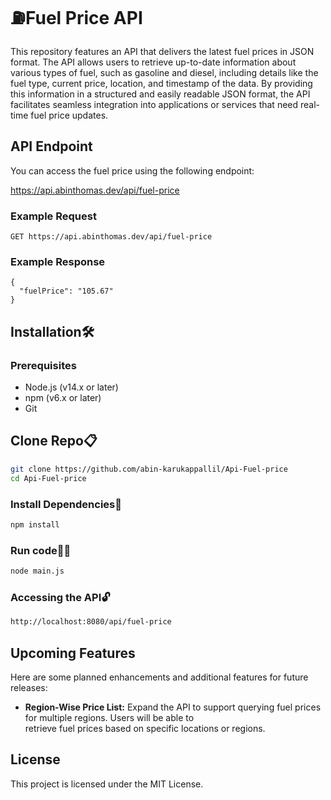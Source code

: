 # ⛽Fuel Price API

This repository features an API that delivers the latest fuel prices in JSON format. The API allows users to retrieve up-to-date information about various types of fuel, such as gasoline and diesel, including details like the fuel type, current price, location, and timestamp of the data. By providing this information in a structured and easily readable JSON format, the API facilitates seamless integration into applications or services that need real-time fuel price updates.

## API Endpoint

You can access the fuel price using the following endpoint:

https://api.abinthomas.dev/api/fuel-price

### Example Request

```http
GET https://api.abinthomas.dev/api/fuel-price
```
### Example Response
```http
{
  "fuelPrice": "105.67"
}
```
## Installation🛠️
### Prerequisites
 * Node.js (v14.x or later)<br>
 * npm (v6.x or later)<br>
 * Git
## Clone Repo📋

```bash
git clone https://github.com/abin-karukappallil/Api-Fuel-price
cd Api-Fuel-price
```
### Install Dependencies🔧

```bash
npm install
```

### Run code🏃‍➡️

```bash
node main.js
```
### Accessing the API🔓
```bash
http://localhost:8080/api/fuel-price
```
## Upcoming Features

Here are some planned enhancements and additional features for future releases:

* **Region-Wise Price List:** Expand the API to support querying fuel prices for multiple regions. Users will be able to      
                             retrieve fuel prices based on specific locations or regions.

## License
This project is licensed under the MIT License.
